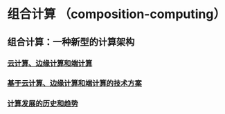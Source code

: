 # 组合计算 （composition-computing）

## 组合计算：一种新型的计算架构
### [云计算、边缘计算和端计算](3-computing-architectures.md)
### [基于云计算、边缘计算和端计算的技术方案](computing-solutions.md)
### [计算发展的历史和趋势](computing-history-trend.md)
